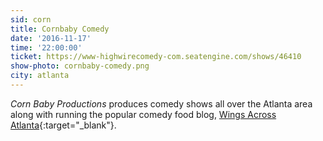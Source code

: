 ```yaml
---
sid: corn
title: Cornbaby Comedy
date: '2016-11-17'
time: '22:00:00'
ticket: https://www-highwirecomedy-com.seatengine.com/shows/46410
show-photo: cornbaby-comedy.png
city: atlanta
---
```

*Corn Baby Productions* produces comedy shows all over the Atlanta area along with running the popular comedy food blog, [Wings Across Atlanta](https://wingsacrossatlanta.com/){:target="_blank"}.

